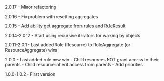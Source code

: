 2.0.17
    - Minor refactoring

2.0.16
    - Fix problem with resetting aggregates

2.0.15
    - Add ability get aggregate from rules and RuleResult

2.0.14-2.0.12
    - Start using recursive iterators for walking by objects

2.0.11-2.0.1
    - Last added Role (Resource) to RoleAggregate (or ResourceAggregate) wins

2.0.0
    - Last added rule now win
    - Child resources NOT grant access to their parents
    - Child resource inherit access from parents
    - Add priorities

1.0.0-1.0.2
    - First version